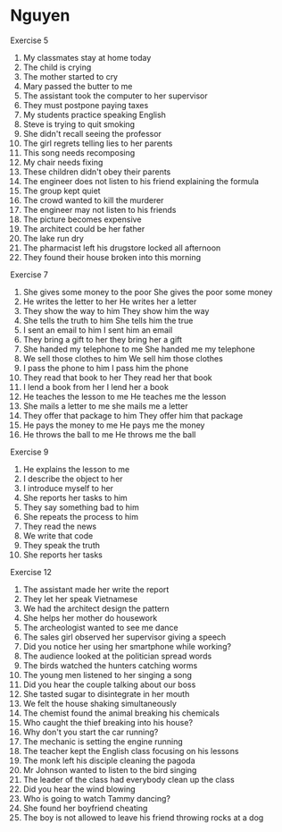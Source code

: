 # Nguyen
Exercise 5
1. My classmates stay at home today
2. The child is crying
3. The mother started to cry
4. Mary passed the butter to me
5. The assistant took the computer to her supervisor
6. They must postpone paying taxes
7. My students practice speaking English
8. Steve is trying to quit smoking 
9. She didn't recall seeing the professor
10. The girl regrets telling lies to her parents
11. This song needs recomposing
12. My chair needs fixing
13. These children didn't obey their parents
14. The engineer does not listen to his friend explaining the formula
15. The group kept quiet
16. The crowd wanted to kill the murderer
17. The engineer may not listen to his friends
18. The picture becomes expensive
19. The architect could be her father
20. The lake run dry
21. The pharmacist left his drugstore locked all afternoon
22. They found their house broken into this morning

Exercise 7
1. She gives some money to the poor
She gives the poor some money
2. He writes the letter to her
He writes her a letter
3. They show the way to him
They show him the way
4. She tells the truth to him
She tells him the true
5. I sent an email to him
I sent him an email
6. They bring a gift to her
they bring her a gift
7. She handed my telephone to me
She handed me my telephone
8. We sell those clothes to him
We sell him those clothes
9. I pass the phone to him
I pass him the phone
10. They read that book to her
They read her that book 
11. I lend a book from her
I lend her a book
12. He teaches the lesson to me
He teaches me the lesson
13. She mails a letter to me
she mails me a letter
14. They offer that package to him
They offer him that package
15. He pays the money to me
He pays me the money 
16. He throws the ball to me
He throws me the ball

Exercise 9
1. He explains the lesson to me
2. I describe the object to her
3. I introduce myself to her
4. She reports her tasks to him
5. They say something bad to him
6. She repeats the process to him
7. They read the news
8. We write that code
9. They speak the truth
10. She reports her tasks

Exercise 12
1. The assistant made her write the report
2. They let her speak Vietnamese
3. We had the architect design the pattern
4. She helps her mother do housework
5. The archeologist wanted to see me dance
6. The sales girl observed her supervisor giving a speech
7. Did you notice her using her smartphone while working?
8. The audience looked at the politician spread words
9. The birds watched the hunters catching worms
10. The young men listened to her singing a song
11. Did you hear the couple talking about our boss
12. She tasted sugar to disintegrate in her mouth
13. We felt the house shaking simultaneously
14. The chemist found the animal breaking his chemicals
15. Who caught the thief breaking into his house?
16. Why don't you start the car running?
17. The mechanic is setting the engine running
18. The teacher kept the English class focusing on his lessons
19. The monk left his disciple cleaning the pagoda
20. Mr Johnson wanted to listen to the bird singing
21. The leader of the class had everybody clean up the class
22. Did you hear the wind blowing
23. Who is going to watch Tammy dancing?
24. She found her boyfriend cheating
25. The boy is not allowed to leave his friend throwing rocks at a dog
